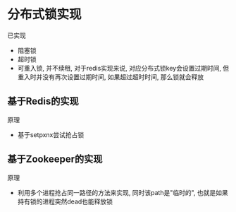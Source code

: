# 分布式锁实现
已实现
* 阻塞锁
* 超时锁
* 可重入锁, 并不续租, 对于redis实现来说, 对应分布式锁key会设置过期时间, 但重入时并没有再次设置过期时间, 如果超过超时时间, 那么锁就会释放

## 基于Redis的实现
原理
* 基于setpxnx尝试抢占锁

## 基于Zookeeper的实现
原理
* 利用多个进程抢占同一路径的方法来实现, 同时该path是"临时的", 也就是如果持有锁的进程突然dead也能释放锁
